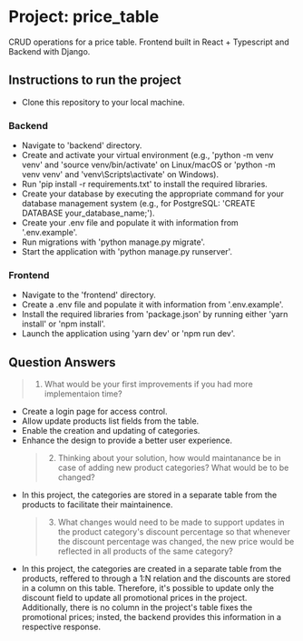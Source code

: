 # Project: price_table

CRUD operations for a price table. Frontend built in React + Typescript and Backend with Django.

## Instructions to run the project

- Clone this repository to your local machine.

### Backend

- Navigate to 'backend' directory.
- Create and activate your virtual environment (e.g., 'python -m venv venv' and 'source venv/bin/activate' on Linux/macOS or 'python -m venv venv' and 'venv\Scripts\activate' on Windows).
- Run 'pip install -r requirements.txt' to install the required libraries.
- Create your database by executing the appropriate command for your database management system (e.g., for PostgreSQL: 'CREATE DATABASE your_database_name;').
- Create your .env file and populate it with information from '.env.example'.
- Run migrations with 'python manage.py migrate'.
- Start the application with 'python manage.py runserver'.

### Frontend

- Navigate to the 'frontend' directory.
- Create a .env file and populate it with information from '.env.example'.
- Install the required libraries from 'package.json' by running either 'yarn install' or 'npm install'.
- Launch the application using 'yarn dev' or 'npm run dev'.

## Question Answers

> 1. What would be your first improvements if you had more implementaion time?

- Create a login page for access control.
- Allow update products list fields from the table.
- Enable the creation and updating of categories.
- Enhance the design to provide a better user experience.
  > 2. Thinking about your solution, how would maintanance be in case of adding new product categories? What would be to be changed?
- In this project, the categories are stored in a separate table from the products to facilitate their maintainence.
  > 3. What changes would need to be made to support updates in the product category's discount percentage so that whenever the discount percentage was changed, the new price would be reflected in all products of the same category?
- In this project, the categories are created in a separate table from the products, reffered to through a 1:N relation and the discounts are stored in a column on this table. Therefore, it's possible to update only the discount field to update all promotional prices in the project. Additionally, there is no column in the project's table fixes the promotional prices; insted, the backend provides this information in a respective response.
